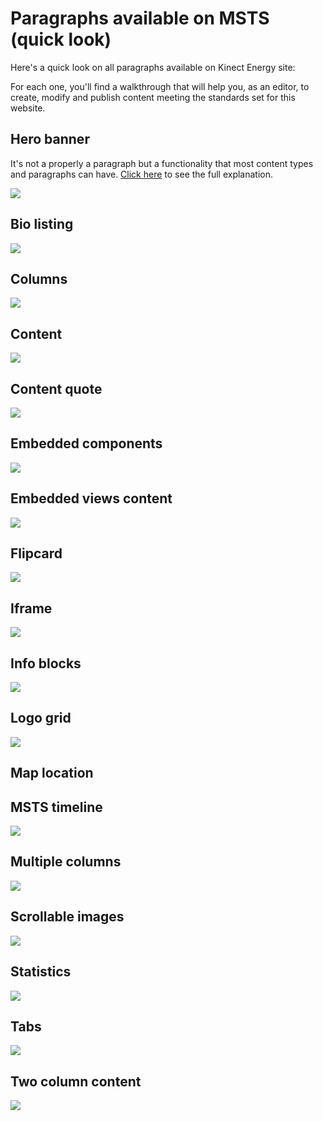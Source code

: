 # Paragraphs available on MSTS \(quick look\)

Here's a quick look on all paragraphs available on Kinect Energy site:

For each one, you'll find a walkthrough that will help you, as an editor, to create, modify and publish content meeting the standards set for this website.

## Hero banner

It's not a properly a paragraph but a functionality that most content types and paragraphs can have. [Click here](paragraphs/hero-banner.md) to see the full explanation. 

![](.gitbook/assets/hero_banner.png)



## Bio listing

![](.gitbook/assets/bio_listing%20%281%29.png)

## Columns

![](.gitbook/assets/column_content%20%281%29.png)

## Content

![](.gitbook/assets/content%20%282%29.png)

## Content quote

![](.gitbook/assets/quotation.png)

## Embedded components

![](.gitbook/assets/column_content.png)

## Embedded views content

![](.gitbook/assets/content.png)

## Flipcard

![](.gitbook/assets/flipcard_not_active.png)

## Iframe

![](.gitbook/assets/iframe_demo.png)

## Info blocks

![](.gitbook/assets/embedded_components_categories_three_column_layout.png)

## Logo grid

![](.gitbook/assets/logo_grid%20%281%29.png)

## Map location

## MSTS timeline

![](.gitbook/assets/msts_timeline.png)

## Multiple columns

![](.gitbook/assets/embedded_views-content_featured_news.png)

## Scrollable images

![](.gitbook/assets/scrollable_image.png)

## Statistics

![](.gitbook/assets/statistics_simple.png)

## Tabs

![](.gitbook/assets/tabs.png)

## Two column content



![](.gitbook/assets/info_blocks_demo_1.png)



